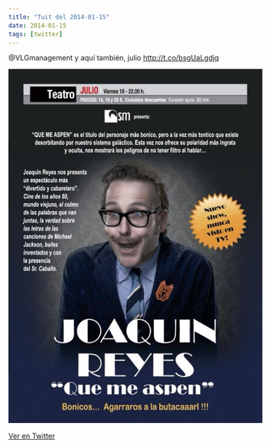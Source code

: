 ```yaml
---
title: "Tuit del 2014-01-15"
date: 2014-01-15
tags: [twitter]
---
```


@VLGmanagement y aquí también, julio http://t.co/bsgUaLgdjq

![Imagen](/assets/images/423443441910284288-BeBfkRuIcAAk_PK.jpg)

[Ver en Twitter](https://twitter.com/i/web/status/423443441910284288)
